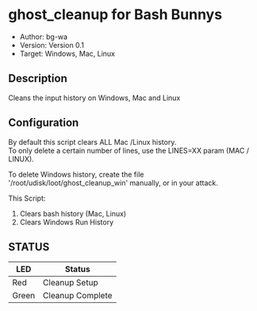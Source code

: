 # ghost_cleanup for Bash Bunnys

* Author: bg-wa
* Version: Version 0.1
* Target: Windows, Mac, Linux

## Description

Cleans the input history on Windows, Mac and Linux

## Configuration

By default this script clears ALL Mac /Linux history.  
To only delete a certain number of lines, use the LINES=XX param (MAC / LINUX).

To delete Windows history, create the file '/root/udisk/loot/ghost_cleanup_win' manually, or in your attack.

This Script:

1. Clears bash history (Mac, Linux)
2. Clears Windows Run History

## STATUS

| LED                | Status                                       |
| ------------------ | -------------------------------------------- |
| Red                | Cleanup Setup                                |
| Green              | Cleanup Complete                             |

